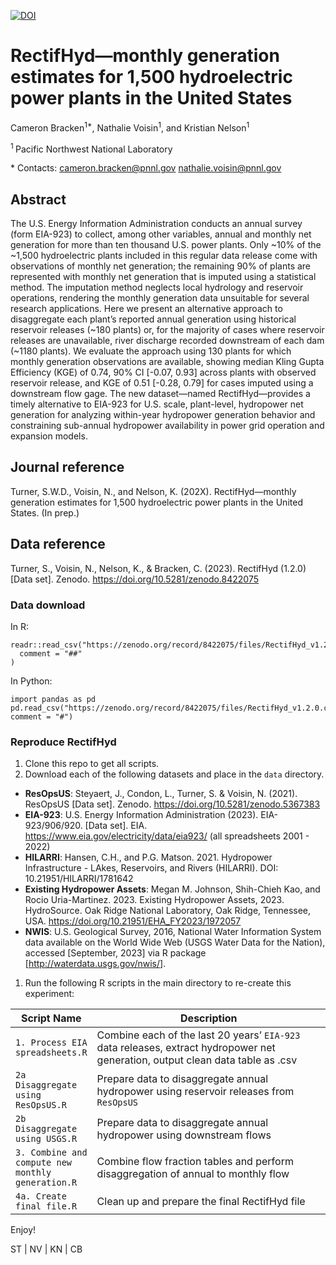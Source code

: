 [![DOI](https://zenodo.org/badge/DOI/10.5281/zenodo.8422075.svg)](https://doi.org/10.5281/zenodo.8422075)

# RectifHyd—monthly generation estimates for 1,500 hydroelectric power plants in the United States

Cameron Bracken<sup>1\*</sup>, Nathalie Voisin<sup>1</sup>, and Kristian
Nelson<sup>1</sup>

<sup>1 </sup> Pacific Northwest National Laboratory

\* Contacts: <cameron.bracken@pnnl.gov> <nathalie.voisin@pnnl.gov>

## Abstract

The U.S. Energy Information Administration conducts an annual survey
(form EIA-923) to collect, among other variables, annual and monthly net
generation for more than ten thousand U.S. power plants. Only ~10% of
the ~1,500 hydroelectric plants included in this regular data release
come with observations of monthly net generation; the remaining 90% of
plants are represented with monthly net generation that is imputed using
a statistical method. The imputation method neglects local hydrology and
reservoir operations, rendering the monthly generation data unsuitable
for several research applications. Here we present an alternative
approach to disaggregate each plant’s reported annual generation using
historical reservoir releases (~180 plants) or, for the majority of
cases where reservoir releases are unavailable, river discharge recorded
downstream of each dam (~1180 plants). We evaluate the approach using
130 plants for which monthly generation observations are available,
showing median Kling Gupta Efficiency (KGE) of 0.74, 90% CI \[-0.07,
0.93\] across plants with observed reservoir release, and KGE of 0.51
\[-0.28, 0.79\] for cases imputed using a downstream flow gage. The new
dataset—named RectifHyd—provides a timely alternative to EIA-923 for
U.S. scale, plant-level, hydropower net generation for analyzing
within-year hydropower generation behavior and constraining sub-annual
hydropower availability in power grid operation and expansion models.

## Journal reference

Turner, S.W.D., Voisin, N., and Nelson, K. (202X). RectifHyd—monthly
generation estimates for 1,500 hydroelectric power plants in the United
States. (In prep.)

## Data reference

Turner, S., Voisin, N., Nelson, K., & Bracken, C. (2023). RectifHyd
(1.2.0) \[Data set\]. Zenodo. <https://doi.org/10.5281/zenodo.8422075>

### Data download

In R:

    readr::read_csv("https://zenodo.org/record/8422075/files/RectifHyd_v1.2.0.csv",
      comment = "##"
    )

In Python:

    import pandas as pd
    pd.read_csv("https://zenodo.org/record/8422075/files/RectifHyd_v1.2.0.csv", comment = "#")

### Reproduce RectifHyd

1.  Clone this repo to get all scripts.
2.  Download each of the following datasets and place in the `data`
    directory.

-   **ResOpsUS**: Steyaert, J., Condon, L., Turner, S. & Voisin, N.
    (2021). ResOpsUS \[Data set\]. Zenodo.
    <https://doi.org/10.5281/zenodo.5367383>
-   **EIA-923**: U.S. Energy Information Administration (2023).
    EIA-923/906/920. \[Data set\]. EIA.
    <https://www.eia.gov/electricity/data/eia923/> (all spreadsheets
    2001 - 2022)
-   **HILARRI**: Hansen, C.H., and P.G. Matson. 2021. Hydropower
    Infrastructure - LAkes, Reservoirs, and Rivers (HILARRI). DOI:
    10.21951/HILARRI/1781642
-   **Existing Hydropower Assets**: Megan M. Johnson, Shih-Chieh Kao,
    and Rocio Uria-Martinez. 2023. Existing Hydropower Assets, 2023.
    HydroSource. Oak Ridge National Laboratory, Oak Ridge, Tennessee,
    USA. <https://doi.org/10.21951/EHA_FY2023/1972057>
-   **NWIS**: U.S. Geological Survey, 2016, National Water Information
    System data available on the World Wide Web (USGS Water Data for the
    Nation), accessed \[September, 2023\] via R package
    \[<http://waterdata.usgs.gov/nwis/>\].

1.  Run the following R scripts in the main directory to re-create this
    experiment:

<table>
<colgroup>
<col style="width: 17%" />
<col style="width: 82%" />
</colgroup>
<thead>
<tr class="header">
<th>Script Name</th>
<th>Description</th>
</tr>
</thead>
<tbody>
<tr class="odd">
<td><code>1. Process EIA spreadsheets.R</code></td>
<td>Combine each of the last 20 years’ <code>EIA-923</code> data
releases, extract hydropower net generation, output clean data table as
.csv</td>
</tr>
<tr class="even">
<td><code>2a Disaggregate using ResOpsUS.R</code></td>
<td>Prepare data to disaggregate annual hydropower using reservoir
releases from <code>ResOpsUS</code></td>
</tr>
<tr class="odd">
<td><code>2b Disaggregate using USGS.R</code></td>
<td>Prepare data to disaggregate annual hydropower using downstream
flows</td>
</tr>
<tr class="even">
<td><code>3. Combine and compute new monthly generation.R</code></td>
<td>Combine flow fraction tables and perform disaggregation of annual to
monthly flow</td>
</tr>
<tr class="odd">
<td><code>4a. Create final file.R</code></td>
<td>Clean up and prepare the final RectifHyd file</td>
</tr>
</tbody>
</table>

Enjoy!

ST | NV | KN | CB

